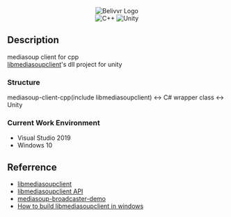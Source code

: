 <div align="center">
  <img src="https://avatars.githubusercontent.com/u/40684200?s=200&v=4" alt="Belivvr Logo" />
</div>

<div align="center">
  <img src="https://img.shields.io/badge/C%2B%2B-00599C?style=for-the-badge&logo=c%2B%2B&logoColor=white" alt="C++" />
  <img src="https://img.shields.io/badge/Unity-100000?style=for-the-badge&logo=unity&logoColor=white" alt="Unity" />
</div>

## Description

mediasoup client for cpp <br/>
[libmediasoupclient](https://github.com/versatica/libmediasoupclient)'s dll project for unity

### Structure
mediasoup-client-cpp(include libmediasoupclient) &harr; C# wrapper class &harr; Unity

### Current Work Environment
- Visual Studio 2019
- Windows 10

## Referrence
- [libmediasoupclient](https://github.com/versatica/libmediasoupclient)
- [libmediasoupclient API](https://mediasoup.org/documentation/v3/libmediasoupclient/api/)
- [mediasoup-broadcaster-demo](https://github.com/versatica/mediasoup-broadcaster-demo)
- [How to build libmediasoupclient in windows](https://github.com/versatica/libmediasoupclient/commit/8b36a91520a0f6ea3ed506814410176a9fc71d62)
